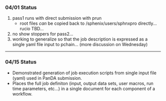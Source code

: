 
### 04/01 Status

1. pass1 runs with direct submission with prun
	- root files *can* be copied back to /sphenix/users/sphnxpro directly... rucio TBD...
2. no show stoppers for pass2...
3. working to generalize so that the job description is expressed as a single yaml file input to pchain... (more discussion on Wednesday)

---

### 04/15 Status

- Demonstrated generation of job execution scripts from single input file (yaml) used in PanDA submission.
- Places the full job definiton (input, output data sets, user macros, run time parameters, etc...) in a single document for each component of a workflow.